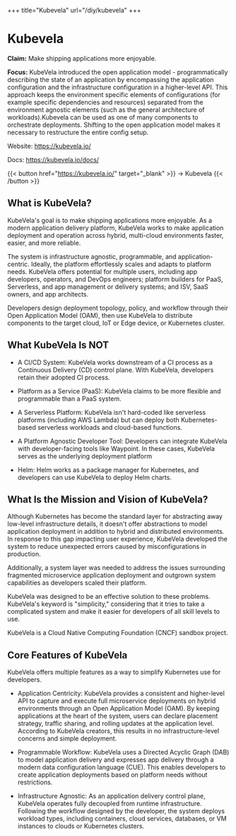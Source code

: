 +++
title="Kubevela"
url="/diy/kubevela"
+++

# Kubevela

**Claim:** Make shipping applications more enjoyable.

**Focus:** KubeVela introduced the open application model - programmatically describing the state of an application by encompassing the application configuration and the infrastructure configuration in a higher-level API. This approach keeps the environment specific elements of configurations (for example specific dependencies and resources) separated from the environment agnostic elements (such as the general architecture of workloads).Kubevela can be used as one of many components to orchestrate deployments. 
Shifting to the open application model makes it necessary to restructure the entire config setup.

Website: https://kubevela.io/

Docs: https://kubevela.io/docs/

{{< button href="https://kubevela.io/" target="_blank" >}}
-> Kubevela
{{< /button >}}

What is KubeVela?
-----------------
KubeVela's goal is to make shipping applications more enjoyable. As a modern application delivery platform, KubeVela works to make application deployment and operation across hybrid, multi-cloud environments faster, easier, and more reliable.

The system is infrastructure agnostic, programmable, and application-centric. Ideally, the platform effortlessly scales and adapts to platform needs. KubeVela offers potential for multiple users, including app developers, operators, and DevOps engineers; platform builders for PaaS, Serverless, and app management or delivery systems; and ISV, SaaS owners, and app architects.

Developers design deployment topology, policy, and workflow through their Open Application Model (OAM), then use KubeVela to distribute components to the target cloud, IoT or Edge device, or Kubernetes cluster.

What KubeVela Is NOT
--------------------

-   A CI/CD System: KubeVela works downstream of a CI process as a Continuous Delivery (CD) control plane. With KubeVela, developers retain their adopted CI process.

-   Platform as a Service (PaaS): KubeVela claims to be more flexible and programmable than a PaaS system.

-   A Serverless Platform: KubeVela isn't hard-coded like serverless platforms (including AWS Lambda) but can deploy both Kubernetes-based serverless workloads and cloud-based functions.

-   A Platform Agnostic Developer Tool: Developers can integrate KubeVela with developer-facing tools like Waypoint. In these cases, KubeVela serves as the underlying deployment platform

-   Helm: Helm works as a package manager for Kubernetes, and developers can use KubeVela to deploy Helm charts.

What Is the Mission and Vision of KubeVela?
-----------

Although Kubernetes has become the standard layer for abstracting away low-level infrastructure details, it doesn't offer abstractions to model application deployment in addition to hybrid and distributed environments. In response to this gap impacting user experience, KubeVela developed the system to reduce unexpected errors caused by misconfigurations in production.

Additionally, a system layer was needed to address the issues surrounding fragmented microservice application deployment and outgrown system capabilities as developers scaled their platform.

KubeVela was designed to be an effective solution to these problems. KubeVela's keyword is "simplicity," considering that it tries to take a complicated system and make it easier for developers of all skill levels to use.

KubeVela is a Cloud Native Computing Foundation (CNCF) sandbox project.

Core Features of KubeVela
-----------

KubeVela offers multiple features as a way to simplify Kubernetes use for developers.

-   Application Centricity: KubeVela provides a consistent and higher-level API to capture and execute full microservice deployments on hybrid environments through an Open Application Model (OAM). By keeping applications at the heart of the system, users can declare placement strategy, traffic sharing, and rolling updates at the application level. According to KubeVela creators, this results in no infrastructure-level concerns and simple deployment.

-   Programmable Workflow: KubeVela uses a Directed Acyclic Graph (DAB) to model application delivery and expresses app delivery through a modern data configuration language (CUE). This enables developers to create application deployments based on platform needs without restrictions.

- Infrastructure Agnostic: As an application delivery control plane, KubeVela operates fully decoupled from runtime infrastructure. Following the workflow designed by the developer, the system deploys workload types, including containers, cloud services, databases, or VM instances to clouds or Kubernetes clusters.